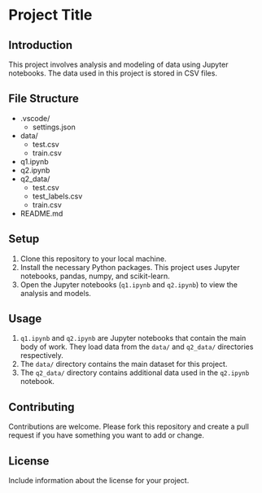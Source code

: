 # Project Title

## Introduction

This project involves analysis and modeling of data using Jupyter notebooks. The data used in this project is stored in CSV files.

## File Structure

- .vscode/
  - settings.json
- data/
  - test.csv
  - train.csv
- q1.ipynb
- q2.ipynb
- q2_data/
  - test.csv
  - test_labels.csv
  - train.csv
- README.md

## Setup

1. Clone this repository to your local machine.
2. Install the necessary Python packages. This project uses Jupyter notebooks, pandas, numpy, and scikit-learn.
3. Open the Jupyter notebooks (`q1.ipynb` and `q2.ipynb`) to view the analysis and models.

## Usage

1. `q1.ipynb` and `q2.ipynb` are Jupyter notebooks that contain the main body of work. They load data from the `data/` and `q2_data/` directories respectively.
2. The `data/` directory contains the main dataset for this project.
3. The `q2_data/` directory contains additional data used in the `q2.ipynb` notebook.

## Contributing

Contributions are welcome. Please fork this repository and create a pull request if you have something you want to add or change.

## License

Include information about the license for your project.
